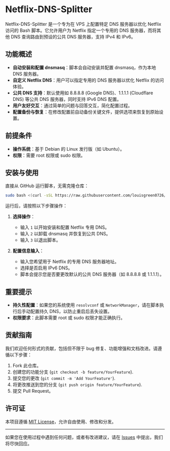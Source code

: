 # Netflix-DNS-Splitter

Netflix-DNS-Splitter 是一个专为在 VPS 上配置特定 DNS 服务器以优化 Netflix 访问的 Bash 脚本。它允许用户为 Netflix 指定一个专用的 DNS 服务器，而将其他 DNS 查询路由到预设的公共 DNS 服务器，支持 IPv4 和 IPv6。

## 功能概述

- **自动安装和配置 dnsmasq**：脚本会自动安装并配置 dnsmasq，作为本地 DNS 服务器。
- **自定义 Netflix DNS**：用户可以指定专用的 DNS 服务器以优化 Netflix 的访问体验。
- **公共 DNS 支持**：默认使用如 8.8.8.8 (Google DNS)、1.1.1.1 (Cloudflare DNS) 等公共 DNS 服务器，同时支持 IPv6 DNS 配置。
- **用户友好交互**：通过简单的问题与回答交互，简化配置过程。
- **配置备份与恢复**：在修改配置前自动备份关键文件，提供选项来恢复到原始设置。

## 前提条件

- **操作系统**：基于 Debian 的 Linux 发行版（如 Ubuntu）。
- **权限**：需要 root 权限或 sudo 权限。

## 安装与使用

直接从 GitHub 运行脚本，无需克隆仓库：

```bash
sudo bash <(curl -sSL https://raw.githubusercontent.com/louisgreen0726/Netflix-DNS-Splitter/refs/heads/main/setup_dns_improved_3.sh)
```

运行后，请按照以下步骤操作：

1. **选择操作**：
   - 输入 `1` 以开始安装和配置 Netflix 专用 DNS。
   - 输入 `2` 以卸载 dnsmasq 并恢复到公共 DNS。
   - 输入 `3` 以退出脚本。

2. **配置信息输入**：
   - 输入您希望用于 Netflix 的专用 DNS 服务器地址。
   - 选择是否启用 IPv6 DNS。
   - 脚本会提示您是否要更改默认的公共 DNS 服务器（如 8.8.8.8 或 1.1.1.1）。

## 重要提示

- **持久性配置**：如果您的系统使用 `resolvconf` 或 `NetworkManager`，请在脚本执行后手动配置持久 DNS，以防止重启后丢失设置。
- **权限要求**：此脚本需要 root 或 sudo 权限才能正确执行。

## 贡献指南

我们欢迎任何形式的贡献，包括但不限于 bug 修复、功能增强和文档改进。请遵循以下步骤：

1. Fork 此仓库。
2. 创建您的功能分支 (`git checkout -b feature/YourFeature`).
3. 提交您的更改 (`git commit -m 'Add YourFeature'`).
4. 将更改推送到您的分支 (`git push origin feature/YourFeature`).
5. 提交 Pull Request。

## 许可证

本项目遵循 [MIT License](LICENSE)，允许自由使用、修改和分发。

---

如果您在使用过程中遇到任何问题，或者有改进建议，请在 [Issues](issues) 中提出，我们将尽快回应。
